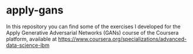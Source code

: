 # apply-gans
In this repository you can find some of the exercises I developed for the Apply Generative Adversarial Networks (GANs) course of the Coursera platform, available at https://www.coursera.org/specializations/advanced-data-science-ibm
